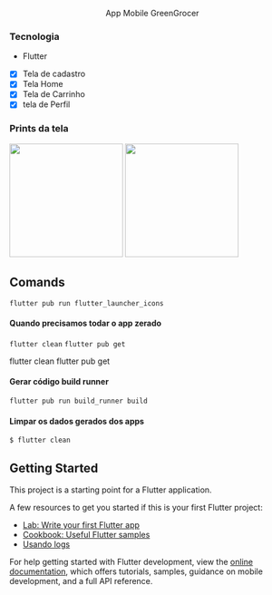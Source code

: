 <p align='center'>App Mobile GreenGrocer</p>

### Tecnologia
- Flutter

- [x] Tela de cadastro
- [x] Tela Home
- [x] Tela de Carrinho
- [x] tela de Perfil

### Prints da tela
<img src="https://lh3.googleusercontent.com/pw/AIL4fc_JOCRgmv9xcyCh9NFPJbSrBgivUigU9UOPt_znnjyQvwVx66de-FFTxGspfFb2GPUzjHo960grmkgm2xi1TSpDLmqd8tVJYkcF76XlEQXTApDScJE2VDmHX9fWfx106fBhj75fnOJGQIzx5fgHV41jcaMbir2ye3ImvUlVdl_Lel-8Y4NiwdlBX7zKqyXRLh_BQoq1uhAWaFbO56caw2sDJ_TAUg-m9pBtt3nSKxPcSsJKROlp0JwHKh2CfeJAJbzt3ZrzfqEnwKX74gFy-2XjxTEczw8Oa13cFam7S2XrF7WlWEQc2-YoYZpjEli2kchXPWOOTK-2IQHHFThKTi1aMdXGOu6cc-M4m1_Wo57BERuNxoPffcDRaenOAMhEVHEGFruWf9M6T4-l123txjeM0nj2NjSFUc6KtPwNshCPA6YjJYzxBfpxk1WIMb2eQeSv3ek6Lb6akfTXI6C1tE4yEI4G2-vXdiS7vShD7QwZGps02rnAdikLlJveZICO0DHVafwQUNL6I2KGj86fHe2i-cfEQuL5UENXZHvyAnBG2UUC07-jTFgL3QvBLSASBDeR0pPlW61XJ5r1nJPCBw7sULmhvb2JFOVqJRusWQ5vmKfHuqM6oUtCcs9wtBQD54V4CnP463p6SJTBPqoUq0X6S_VsPBefTFx5G5SjkrEdb82W_89hlG6MnjCmemeYhu0pi6mxJuFZM-h8pA3591ZslSPU5-mbNOs8_QnFx738iuX2gOtVaF73TBdMAMlp8ndCH2_0hkf83dbQIPfBW2dF7U00ON1uFS_gYAKMidxfIEkQ0qoRJlRbufzZ_RfFTqlT_1Tm36rVIaI5787tq2flRoYw1YAdrGJMyCg7jtetF0tE1x4ITcEmPVZf7L5P5d6twr1toh37190BR1xZFw=w431-h937-s-no?authuser=0" width="200" />

<img src="https://lh3.googleusercontent.com/pw/AIL4fc8gb3d_zL_cqYOIE5YwJIPzOQLovYTlrDftzdbxc6b4LsJBiD0fN2wk-UIuxPdfMB3GxYNL3XZxraReJsBX6Oxx6PAWd5eEH0PWel_E6lFoGsXEHUUwSkRjsieaezxqRrE8urOqh4na8saoYZMeUqdQAjxPHUvCvSX54liaZfcRdCvJMGJZLgpq7lXHmyFQJPhbs9Er2wZuCjTHkNRQle7TouSmJnZbvewUTrVstwDDrqgrWRWXRr1EU95Kdu5f8JqrTy-OCSiUJyC3j2dtoJ_xMMkEFD7H8dJLbZf0z6XwdJrK8eLCLV4dotnIodXSLmKceHzBWYS3NbRfMCTcVdInAHotqZqJz0lg_drOsf8DW3dU9Ri3DrNsEjcXBXzLLiyEwjl0wJgFrFk6MUllOMxVj4KtthwSVRnZSoZpQiq0o4h93Oz0TNzQkkfTtDSVHuTUhoPtsv9G4CbQTqEIQTFIcLovvQ3I6ZTOR9OWInaTX0nrSyUTRSL_VvEnQvkiNk6mXWyjY65D5cUgtYukIWR6A1MKeIcZh8kAyqCj18CrJlt9krDBCvElpJmOxn8aTjNyKedi_jUxaYw6cI9fGPvJJThQgyYE35irhWv7Vav9YUpQqQLYe7qPPqXUEwsO4V7UUkXRM6FFQplPWISIrfvZ7Y1t-Ck-5Uj_vA8SY1MKLuqbnYyoS62OFxW46OC6_70c_WyldSu89EP5znkwakJAtKAqm5VAnXRQLSwq-h2OoT5IP-ZsADY6DzK3h3JVO7tW_5IZQQuQrAs579MNyUpPEdP-bTc5YOpYyreyi1D86nEveSO03nBIuav29aBF4QhZajXMQ122mUHcyjpSNXXPQdA8204F9U1BrohlR_3U6rBcBcDP8Tgl3urDRrR_gkAUrkORCG80Up2kMHAs4g=w284-h620-no?authuser=0" width="200" />

## Comands

`flutter pub run flutter_launcher_icons`

#### Quando precisamos todar o app zerado
`flutter clean`
`flutter pub get`

flutter clean
flutter pub get

#### Gerar código build runner
`flutter pub run build_runner build`


#### Limpar os dados gerados dos apps
`$ flutter clean`




## Getting Started

This project is a starting point for a Flutter application.

A few resources to get you started if this is your first Flutter project:

- [Lab: Write your first Flutter app](https://docs.flutter.dev/get-started/codelab)
- [Cookbook: Useful Flutter samples](https://docs.flutter.dev/cookbook)
- [Usando logs](https://docs.flutter.dev/testing/code-debugging)

For help getting started with Flutter development, view the
[online documentation](https://docs.flutter.dev/), which offers tutorials,
samples, guidance on mobile development, and a full API reference.
